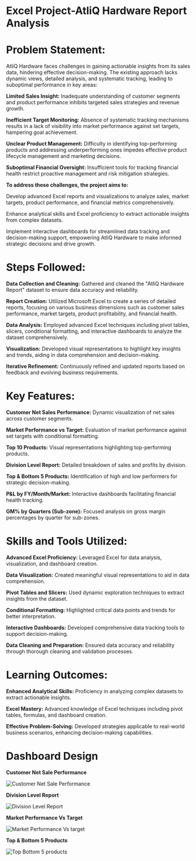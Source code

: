 # Excel Project-AtliQ Hardware Report Analysis

# Problem Statement:

AtliQ Hardware faces challenges in gaining actionable insights from its sales data, hindering effective decision-making. The existing approach lacks dynamic views, detailed analysis, and systematic tracking, leading to suboptimal performance in key areas:

**Limited Sales Insight:** Inadequate understanding of customer segments and product performance inhibits targeted sales strategies and revenue growth.

**Inefficient Target Monitoring:** Absence of systematic tracking mechanisms results in a lack of visibility into market performance against set targets, hampering goal achievement.

**Unclear Product Management:** Difficulty in identifying top-performing products and addressing underperforming ones impedes effective product lifecycle management and marketing decisions.

**Suboptimal Financial Oversight:** Insufficient tools for tracking financial health restrict proactive management and risk mitigation strategies.

**To address these challenges, the project aims to:**

Develop advanced Excel reports and visualizations to analyze sales, market targets, product performance, and financial metrics comprehensively.

Enhance analytical skills and Excel proficiency to extract actionable insights from complex datasets.

Implement interactive dashboards for streamlined data tracking and decision-making support, empowering AtliQ Hardware to make informed strategic decisions and drive growth.

# Steps Followed:

**Data Collection and Cleaning:** Gathered and cleaned the "AtliQ Hardware Report" dataset to ensure data accuracy and reliability.

**Report Creation:** Utilized Microsoft Excel to create a series of detailed reports, focusing on various business dimensions such as customer sales performance, market targets, product profitability, and financial health.

**Data Analysis:** Employed advanced Excel techniques including pivot tables, slicers, conditional formatting, and interactive dashboards to analyze the dataset comprehensively.

**Visualization:** Developed visual representations to highlight key insights and trends, aiding in data comprehension and decision-making.

**Iterative Refinement:** Continuously refined and updated reports based on feedback and evolving business requirements.

# Key Features:

**Customer Net Sales Performance:** Dynamic visualization of net sales across customer segments.

**Market Performance vs Target:** Evaluation of market performance against set targets with conditional formatting.

**Top 10 Products:** Visual representations highlighting top-performing products.

**Division Level Report:** Detailed breakdown of sales and profits by division.

**Top & Bottom 5 Products:** Identification of high and low performers for strategic decision-making.

**P&L by FY/Month/Market:** Interactive dashboards facilitating financial health tracking.

**GM% by Quarters (Sub-zone):** Focused analysis on gross margin percentages by quarter for sub-zones.

# Skills and Tools Utilized:

**Advanced Excel Proficiency:** Leveraged Excel for data analysis, visualization, and dashboard creation.

**Data Visualization:** Created meaningful visual representations to aid in data comprehension.

**Pivot Tables and Slicers:** Used dynamic exploration techniques to extract insights from the dataset.

**Conditional Formatting:** Highlighted critical data points and trends for better interpretation.

**Interactive Dashboards:** Developed comprehensive data tracking tools to support decision-making.

**Data Cleaning and Preparation:** Ensured data accuracy and reliability through thorough cleaning and validation processes.

# Learning Outcomes:

**Enhanced Analytical Skills:** Proficiency in analyzing complex datasets to extract actionable insights.

**Excel Mastery:** Advanced knowledge of Excel techniques including pivot tables, formulas, and dashboard creation.

**Effective Problem-Solving:** Developed strategies applicable to real-world business scenarios, enhancing decision-making capabilities.

# Dashboard Design 

**Customer Net Sale Performance**

![Customer Net Sale Performance](https://github.com/Sagarparkhe/Excel-Project-AtliQ-Hardware-Report-Analysis/assets/171353864/d401b8ab-2386-4ce8-adff-3c00c8a39023)

**Division Level Report** 

![Division Level Report ](https://github.com/Sagarparkhe/Excel-Project-AtliQ-Hardware-Report-Analysis/assets/171353864/2ac771f4-fbd8-4b98-85ef-6cb23cdb36c6)

**Market Performance Vs Target**

![Market Performance Vs target](https://github.com/Sagarparkhe/Excel-Project-AtliQ-Hardware-Report-Analysis/assets/171353864/ad4440be-f2db-423b-b553-c7ac3dfed716)

**Top & Bottom 5 Products**

![Top   Bottom 5 products](https://github.com/Sagarparkhe/Excel-Project-AtliQ-Hardware-Report-Analysis/assets/171353864/03bf4ef1-a264-441a-933c-03cfd99ecb1b)
